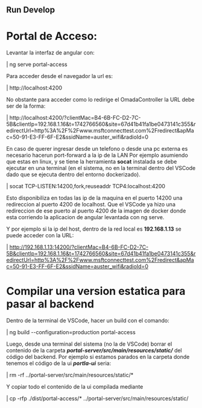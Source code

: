 ## Run Develop

# Portal de Acceso:

Levantar la interfaz de angular con:

| ng serve portal-access


Para acceder desde el navegador la url es:

| http://localhost:4200

No obstante para acceder como lo redirige el OmadaController la URL debe ser de la forma:

| http://localhost:4200/?clientMac=B4-6B-FC-D2-7C-5B&clientIp=192.168.1.16&t=1742766560&site=67d41b41fa1be0473141c355&redirectUrl=http%3A%2F%2Fwww.msftconnecttest.com%2Fredirect&apMac=50-91-E3-FF-6F-E2&ssidName=auster_wifi&radioId=0

En caso de querer ingresar desde un telefono o desde una pc externa es necesario hacerun port-forward a la ip de la LAN
Por ejemplo asumiendo que estas en linux, y se tiene la herramienta **socat** instalada se debe ejecutar en una terminal (en el sistema, no en la terminal dentro del VSCode dado que se ejecuta dentro del entorno dockerizado).

| socat TCP-LISTEN:14200,fork,reuseaddr TCP4:localhost:4200

Esto disponibiliza en todas las ip de la maquina en el puerto 14200 una redireccion al puerto 4200 de localhost. Que el VSCode ya hizo una redireccion de ese puerto al puerto 4200 de la imagen de docker donde esta corriendo la aplicacion de angular levantada con ng serve.

Y por ejemplo si la ip del host, dentro de la red local es **192.168.1.13** se puede acceder con la URL:

| http://192.168.1.13:14200/?clientMac=B4-6B-FC-D2-7C-5B&clientIp=192.168.1.16&t=1742766560&site=67d41b41fa1be0473141c355&redirectUrl=http%3A%2F%2Fwww.msftconnecttest.com%2Fredirect&apMac=50-91-E3-FF-6F-E2&ssidName=auster_wifi&radioId=0

# Compilar una version estatica para pasar al backend

Dentro de la terminal de VSCode, hacer un build con el comando:

| ng build --configuration=production portal-access

Luego, desde una terminal del sistema (no la de VSCode) borrar el contenido de la carpeta ***portal-server/src/main/resources/static/*** del código del backend.
Por ejemplo si estamos parados en la carpeta donde tenemos el código de la ui ***portla-ui*** seria:

| rm -rf ../portal-server/src/main/resources/static/*

Y copiar todo el contenido de la ui compilada mediante

| cp -rfp ./dist/portal-access/* ../portal-server/src/main/resources/static/
